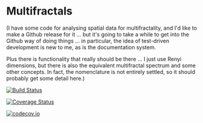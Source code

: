 # Multifractals

(I have some code for analysing spatial data for multifractality, and I'd like to make a Github release for it ... but it's going to take a while to get into the Github way of doing things ... in particular, the idea of test-driven development is new to me, as is the documentation system.

Plus there is functionality that really should be there ... I just use Renyi dimensions, but there is also the equivalent multifractal spectrum and some other concepts. In fact, the nomenclature is not entirely settled, so it should probably get some detail here.)

[![Build Status](https://travis-ci.org/HenriLaurie/Multifractals.jl.svg?branch=master)](https://travis-ci.org/HenriLaurie/Multifractals.jl)

[![Coverage Status](https://coveralls.io/repos/HenriLaurie/Multifractals.jl/badge.svg?branch=master&service=github)](https://coveralls.io/github/HenriLaurie/Multifractals.jl?branch=master)

[![codecov.io](http://codecov.io/github/HenriLaurie/Multifractals.jl/coverage.svg?branch=master)](http://codecov.io/github/HenriLaurie/Multifractals.jl?branch=master)
